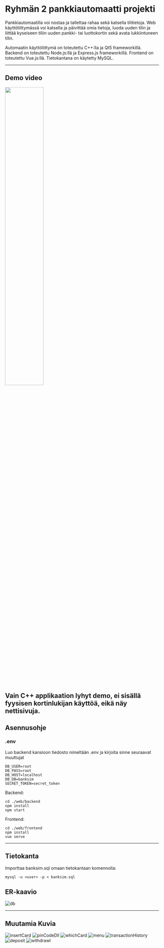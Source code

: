 # Ryhmän 2 pankkiautomaatti projekti

Pankkiautomaatilla voi nostaa ja tallettaa rahaa sekä katsella tilitietoja. Web käyttöliittymässä voi katsella ja päivittää omia tietoja, luoda uuden tilin ja liittää kyseiseen tiliin uuden pankki- tai luottokortin sekä avata lukkiintuneen tilin.

Automaatin käyttöliittymä on toteutettu C++:lla ja Qt5 frameworkillä. Backend on toteutettu Node.js:llä ja Express.js frameworkillä. Frontend on toteutettu Vue.js:llä. Tietokantana on käytetty MySQL.

---

## Demo video
[<img src="https://img.youtube.com/vi/1W5UKCmNBEo/maxresdefault.jpg" width="50%">](https://youtu.be/1W5UKCmNBEo)

Vain C++ applikaation lyhyt demo, ei sisällä fyysisen kortinlukijan käyttöä, eikä näy nettisivuja.
---

## Asennusohje

### .env
Luo backend kansioon tiedosto nimeltään .env ja kirjoita sinne seuraavat muuttujat
```
DB_USER=root
DB_PASS=root
DB_HOST=localhost
DB_DB=banksim
SECRET_TOKEN=secret_token
```
Backend:
```
cd ./web/backend
npm install
npm start
```
Frontend:
```
cd ./web/frontend
npm install
vue serve
```

---
## Tietokanta
Importtaa banksim.sql omaan tietokantaan komennolla:
```
mysql -u <user> -p < banksim.sql
```

## ER-kaavio
![db](./documents/images/db.png)

---
## Muutamia Kuvia

![insertCard](./documents/images/insertCard.png)
![pinCodeDll](./documents/images/pinCodeDll.png)
![whichCard](./documents/images/whichCard.png)
![menu](./documents/images/menu.png)
![transactionHistory](./documents/images/transactionHistory.png)
![deposit](./documents/images/deposit.png)
![withdrawl](./documents/images/withdrawl.png)
